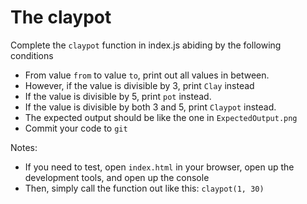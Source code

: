 # The claypot

Complete the `claypot` function in index.js abiding by the following conditions
- From value `from` to value `to`, print out all values in between.
- However, if the value is divisible by 3, print `Clay` instead
- If the value is divisible by 5, print `pot` instead.
- If the value is divisible by both 3 and 5, print `Claypot` instead.
- The expected output should be like the one in `ExpectedOutput.png`
- Commit your code to `git`

Notes:
- If you need to test, open `index.html` in your browser, open up the development tools, and open up the console
- Then, simply call the function out like this: `claypot(1, 30)`
